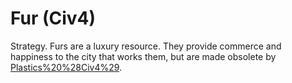 # Fur (Civ4)

Strategy.
Furs are a luxury resource. They provide commerce and happiness to the city that works them, but are made obsolete by [Plastics%20%28Civ4%29](Plastics).